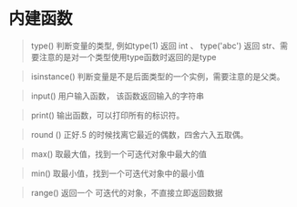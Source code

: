 # 内建函数
> type()  判断变量的类型,  例如type(1) 返回 int 、 type('abc') 返回 str、需要注意的是对一个类型使用type函数时返回的是type

> isinstance() 判断变量是不是后面类型的一个实例，需要注意的是父类。

> input() 用户输入函数， 该函数返回输入的字符串

> print() 输出函数，可以打印所有的标识符。

> round () 正好.5 的时候找离它最近的偶数，四舍六入五取偶。

> max() 取最大值，找到一个可迭代对象中最大的值

> min() 取最小值，找到一个可迭代对象中的最小值

> range() 返回一个 可迭代的对象，不直接立即返回数据
<!--stackedit_data:
eyJoaXN0b3J5IjpbNDc1MTMyMzQ3LC00OTQ5MzkwMzEsLTE1Mj
Y2NjA0MCwtNDIyNzgxMDU0LDczNDk3MDIzMCw3MzQ5NzAyMzAs
LTY0MjQ3NDE1MiwxMzM0MTUxOTcsMTI0ODY1NjE0MCwxNjIwMz
g1NzgzLDI0OTc1OTcwMV19
-->
